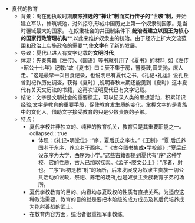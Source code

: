 - 夏代的教育
	- 背景：禹在他执政时期**废除推选的“禅让”制而实行传子的“世袭”制**，开始建立军队，修筑城池，对外掠夺,形成中国历史上第一个奴隶制国家。是当时疆域最大的国家。 在奴隶社会的井田制条件下,**统治者建立以国王为核心的国家行政管理机构****,以此来维护奴隶主的统治。由于经济上扩大交流范围和政治上实施政令的需要**,使**文字**有了新的发展。
	- 导致：夏代已进入有文字记载的**文明时代**。
	- 体现：先秦典籍《左传》、《国语》等书就引用了《夏书》的材料,
	  如《左传•昭公十七年》记载:“故《夏书》曰：辰不集于房，瞽奏鼓,啬夫驰，庶人走。"这是最早一次日食记录，也说明已有夏代之书。《礼记•礼运》说孔丘曾到杞作历史调查，获得《夏时》,说明春秋末期还能见到《夏时》这本夏代有关天文历法的书籍，这再次证明夏代已有文字记载。
	- 结论：文字是文明社会的重要标志，可以记录人类的思想活动，积累知识经验;文字是教育的重要手段，促使教育发生质的变化。掌握文字的是贵族中的文化人，借助文字接受教育的只是少数贵族的子弟。
	- 特点：
		- 夏代学校并非独立的、纯粹的教育机关，教育只是其重要职能之一。
		  collapsed:: true
			- 体现：《礼记•明堂位》:“序，夏后氏之序也。”《王制》:“夏
			  后氏养国老于东序，养庶老于西序。"《古今图书集成•学校部》:“夏后氏设东序为大学，西序为小学。”这些古籍都提到夏代有“序”这种学校。它的性质，古人已加以探索。《孟子•滕文公上》：“序者，射也。"“序”起初是教“射”的场所，后来发展成为奴隶主贵族一切公共活动如议政、祭祀、养老的场所,也是奴隶主贵族教育子弟的场所。
		- 夏代学校教育的目的、内容均与夏政权的性质有直接关系。为适应这种政治需要，教育的目的就是要把本阶级的成方成员及其后代培养成为能射善战的武士。
		- 在教育内容方面，统治者很重视军事教练。